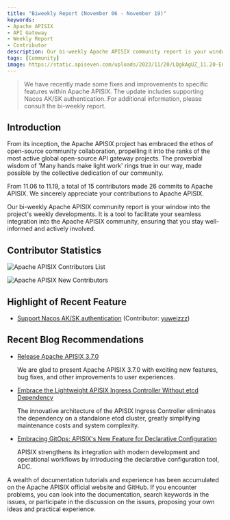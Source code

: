 ```yaml
---
title: "Biweekly Report (November 06 - November 19)"
keywords: 
- Apache APISIX
- API Gateway
- Weekly Report
- Contributor
description: Our bi-weekly Apache APISIX community report is your window into the project's weekly developments. It is a tool to facilitate your seamless integration into the Apache APISIX community, ensuring that you stay well-informed and actively involved.
tags: [Community]
image: https://static.apiseven.com/uploads/2023/11/20/LQgkAgUZ_11.20-Eng.png
---
```


> We have recently made some fixes and improvements to specific features within Apache APISIX. The update includes supporting Nacos AK/SK authentication. For additional information, please consult the bi-weekly report.
<!--truncate-->

## Introduction

From its inception, the Apache APISIX project has embraced the ethos of open-source community collaboration, propelling it into the ranks of the most active global open-source API gateway projects. The proverbial wisdom of 'Many hands make light work' rings true in our way, made possible by the collective dedication of our community.

From 11.06 to 11.19, a total of 15 contributors made 26 commits to Apache APISIX. We sincerely appreciate your contributions to Apache APISIX.

Our bi-weekly Apache APISIX community report is your window into the project's weekly developments. It is a tool to facilitate your seamless integration into the Apache APISIX community, ensuring that you stay well-informed and actively involved.

## Contributor Statistics

![Apache APISIX Contributors List](https://static.apiseven.com/uploads/2023/11/20/j4c7LdeJ_11.20-Con.png)

![Apache APISIX New Contributors](https://static.apiseven.com/uploads/2023/11/20/eaimWsfQ_11.20-New.png)

## Highlight of Recent Feature

- [Support Nacos AK/SK authentication](https://github.com/apache/apisix/pull/10445) (Contributor: [yuweizzz](https://github.com/yuweizzz))

## Recent Blog Recommendations

- [Release Apache APISIX 3.7.0](https://apisix.apache.org/blog/2023/11/21/release-apache-apisix-3.7.0/)

  We are glad to present Apache APISIX 3.7.0 with exciting new features, bug fixes, and other improvements to user experiences.

- [Embrace the Lightweight APISIX Ingress Controller Without etcd Dependency](https://apisix.apache.org/blog/2023/10/18/ingress-apisix/)

  The innovative architecture of the APISIX Ingress Controller eliminates the dependency on a standalone etcd cluster, greatly simplifying maintenance costs and system complexity.

- [Embracing GitOps: APISIX's New Feature for Declarative Configuration](https://apisix.apache.org/blog/2023/10/07/apisix-gitops-adc/)

  APISIX strengthens its integration with modern development and operational workflows by introducing the declarative configuration tool, ADC.

A wealth of documentation tutorials and experience has been accumulated on the Apache APISIX official website and GitHub. If you encounter problems, you can look into the documentation, search keywords in the issues, or participate in the discussion on the issues, proposing your own ideas and practical experience.
